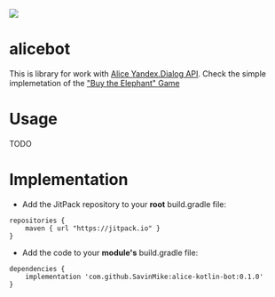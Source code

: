 [![](https://jitpack.io/v/SavinMike/alicebot.svg)](https://jitpack.io/#SavinMike/alice-kotlin-bot)
# alicebot
This is library for work with [Alice Yandex.Dialog API](https://tech.yandex.ru/dialogs/alice/). Check the simple implemetation of the ["Buy the Elephant" Game](./sample/src/main/kotlin/com/github/savinmike/alice/sample/BuyElephant.kt)
# Usage
TODO
# Implementation
* Add the JitPack repository to your **root** build.gradle file:
```
repositories {
    maven { url "https://jitpack.io" }
}
```
* Add the code to your **module's** build.gradle file:
```
dependencies {
    implementation 'com.github.SavinMike:alice-kotlin-bot:0.1.0'
}
```
